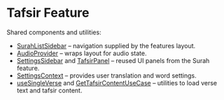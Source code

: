 # Tafsir Feature

Shared components and utilities:

- [SurahListSidebar](../../shared/SurahListSidebar.tsx) – navigation supplied by the features layout.
- [AudioProvider](../../shared/player/context/AudioContext.tsx) – wraps layout for audio state.
- [SettingsSidebar](../surah/[surahId]/components/SettingsSidebar.tsx) and [TafsirPanel](../surah/[surahId]/components/tafsir-panel/TafsirPanel.tsx) – reused UI panels from the Surah feature.
- [SettingsContext](../../providers/SettingsContext.tsx) – provides user translation and word settings.
- [useSingleVerse](../../shared/hooks/useSingleVerse.ts) and [GetTafsirContentUseCase](../../../src/application/use-cases/GetTafsirContent.ts) – utilities to load verse text and tafsir content.

